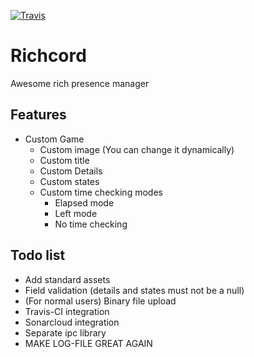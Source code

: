 [![Travis](https://img.shields.io/travis/RanolP/Richcord.svg)](https://travis-ci.org/RanolP/Richcord) 

# Richcord

Awesome rich presence manager

## Features

 * Custom Game
   * Custom image (You can change it dynamically)
   * Custom title
   * Custom Details
   * Custom states
   * Custom time checking modes
     * Elapsed mode
     * Left mode
     * No time checking

## Todo list

 * Add standard assets
 * Field validation (details and states must not be a null)
 * (For normal users) Binary file upload
 * Travis-CI integration
 * Sonarcloud integration
 * Separate ipc library
 * MAKE LOG-FILE GREAT AGAIN
